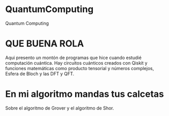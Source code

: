 # QuantumComputing
Quantum Computing 

# QUE BUENA ROLA

Aqui presento un montón de programas que hice cuando estudié computación cuántica. Hay circuitos cuánticos creados con Qiskit y funciones matemáticas como producto tensorial y números complejos, Esfera de Bloch y las DFT y QFT.

# En mi algoritmo mandas tus calcetas

Sobre el algoritmo de Grover y el algoritmo de Shor.
